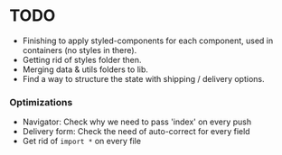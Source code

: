 TODO
=======

* Finishing to apply styled-components for each component, used in containers (no styles in there).
* Getting rid of styles folder then.
* Merging data & utils folders to lib.
* Find a way to structure the state with shipping / delivery options.

### Optimizations

* Navigator: Check why we need to pass 'index' on every push
* Delivery form: Check the need of auto-correct for every field
* Get rid of `import *` on every file
